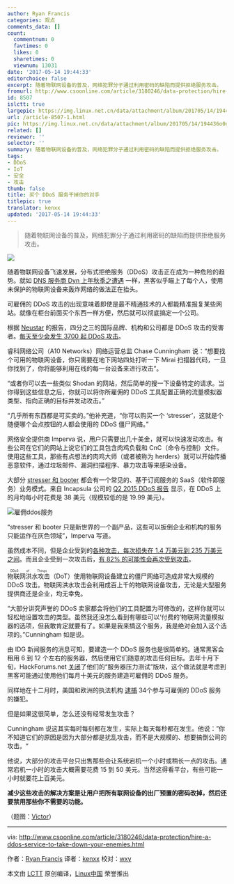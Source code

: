 ```yaml
---
author: Ryan Francis
categories: 观点
comments_data: []
count:
  commentnum: 0
  favtimes: 0
  likes: 0
  sharetimes: 0
  viewnum: 13031
date: '2017-05-14 19:44:33'
editorchoice: false
excerpt: 随着物联网设备的普及，网络犯罪分子通过利用密码的缺陷而提供拒绝服务攻击。
fromurl: http://www.csoonline.com/article/3180246/data-protection/hire-a-ddos-service-to-take-down-your-enemies.html
id: 8507
islctt: true
largepic: https://img.linux.net.cn/data/attachment/album/201705/14/194436o0d1e399hnlldtt0.jpg
url: /article-8507-1.html
pic: https://img.linux.net.cn/data/attachment/album/201705/14/194436o0d1e399hnlldtt0.jpg.thumb.jpg
related: []
reviewer: ''
selector: ''
summary: 随着物联网设备的普及，网络犯罪分子通过利用密码的缺陷而提供拒绝服务攻击。
tags:
- DDoS
- IoT
- 安全
- 攻击
thumb: false
title: 买个 DDoS 服务干掉你的对手
titlepic: true
translator: kenxx
updated: '2017-05-14 19:44:33'
---
```



> 
> 随着物联网设备的普及，网络犯罪分子通过利用密码的缺陷而提供拒绝服务攻击。
> 
> 
> 


![](https://img.linux.net.cn/data/attachment/album/201705/14/194436o0d1e399hnlldtt0.jpg)


随着物联网设备飞速发展，分布式拒绝服务（DDoS）攻击正在成为一种危险的趋势。就如 [DNS 服务商 Dyn 上年秋季之遭遇](http://csoonline.com/article/3135986/security/ddos-attack-against-overwhelmed-despite-mitigation-efforts.html) 一样，黑客似乎瞄上了每个人，使用未保护的物联网设备来轰炸网络的做法正在抬头。


可雇佣的 DDoS 攻击的出现意味着即使是最不精通技术的人都能精准报复某些网站。就像在柜台前面买个东西一样方便，然后就可以彻底搞定一个公司。


根据 [Neustar](https://ns-cdn.neustar.biz/creative_services/biz/neustar/www/resources/whitepapers/it-security/ddos/2016-apr-ddos-report.pdf) 的报告，四分之三的国际品牌、机构和公司都是 DDoS 攻击的受害者。[每天至少会发生 3700 起 DDoS 攻击](https://www.a10networks.com/resources/ddos-trends-report)。


睿科网络公司（A10 Networks）网络运营总监 Chase Cunningham 说：“想要找个可用的物联网设备，你只需要在地下网站四处打听一下 Mirai 扫描器代码，一旦你找到了，你将能够利用在线的每一台设备来进行攻击”。


“或者你可以去一些类似 Shodan 的网站，然后简单的搜一下设备特定的请求。当你得到这些信息之后，你就可以将你所雇佣的 DDoS 工具配置正确的流量模拟器类型、指向正确的目标并发动攻击。”


“几乎所有东西都是可买卖的。”他补充道，“你可以购买一个 ‘stresser’，这就是个随便哪个会点按钮的人都会使用的 DDoS 僵尸网络。”


网络安全提供商 Imperva 说，用户只需要出几十美金，就可以快速发动攻击。有些公司在它们的网站上说它们的工具包含肉鸡负载和 CnC（命令与控制）文件。使用这些工具，那些有点想法的肉鸡大师（或者被称为 herders）就可以开始传播恶意软件，通过垃圾邮件、漏洞扫描程序、暴力攻击等来感染设备。


大部分 [stresser 和 booter](https://www.incapsula.com/ddos/booters-stressers-ddosers.html) 都会有一个常见的、基于订阅服务的 SaaS（软件即服务）业务模式。来自 Incapsula 公司的 [Q2 2015 DDoS 报告](https://www.incapsula.com/blog/ddos-global-threat-landscape-report-q2-2015.html) 显示，在 DDoS 上的月均每小时花费是 38 美元（规模较低的是 19.99 美元）。


![雇佣ddos服务](https://img.linux.net.cn/data/attachment/album/201705/14/194436hc4llo5eblk5zxap.jpg)


“stresser 和 booter 只是新世界的一个副产品，这些可以扳倒企业和机构的服务只能运作在灰色领域”，Imperva 写道。


虽然成本不同，但是企业受到的[各种攻击，每次损失在 1.4 万美元到 235 万美元之间](http://www.datacenterknowledge.com/archives/2016/05/13/number-of-costly-dos-related-data-center-outages-rising/)。而且企业受到一次攻击后，[有 82% 的可能性会再次受到攻击](http://www.networkworld.com/article/3064677/security/hit-by-ddos-you-will-likely-be-struck-again.html)。


<ruby> 物联网洪水攻击 <rp>  （ </rp> <rt>  DDoS of Things </rt> <rp>  ） </rp></ruby>（DoT）使用物联网设备建立的僵尸网络可造成非常大规模的 DDoS 攻击。物联网洪水攻击会利用成百上千的物联网设备攻击，无论是大型服务提供商还是企业，均无幸免。


“大部分讲究声誉的 DDoS 卖家都会将他们的工具配置为可修改的，这样你就可以轻松地设置攻击的类型。虽然我还没怎么看到有哪些可以‘付费的’物联网流量模拟器的选项，但我敢肯定就要有了。如果是我来搞这个服务，我是绝对会加入这个选项的。”Cunningham 如是说。


由 IDG 新闻服务的消息可知，要建造一个 DDoS 服务也是很简单的。通常黑客会租用 6 到 12 个左右的服务器，然后使用它们随意的攻击任何目标。去年十月下旬，HackForums.net [关闭](http://www.pcworld.com/article/3136730/hacking/hacking-forum-cuts-section-allegedly-linked-to-ddos-attacks.html)了他们的“服务器压力测试”版块，这个做法就是考虑到黑客可能通过使用他们每月十美元的服务建造可雇佣的 DDoS 服务。


同样地在十二月时，美国和欧洲的执法机构 [逮捕](http://www.pcworld.com/article/3149543/security/dozens-arrested-in-international-ddos-for-hire-crackdown.html) 34个参与可雇佣的 DDoS 服务的嫌犯。


但是如果这很简单，怎么还没有经常发生攻击？


Cunningham 说这其实每时每刻都在发生，实际上每天每秒都在发生。他说：”你不知道它们的原因是因为大部分都是扰乱攻击，而不是大规模的、想要搞倒公司的攻击。“


他说，大部分的攻击平台只出售那些会让系统宕机一个小时或稍长一点的攻击。通常宕机一小时的攻击大概需要花费 15 到 50 美元。当然这得看平台，有些可能一小时就要花上百美元。


**减少这些攻击的解决方案是让用户把所有联网设备的出厂预置的密码改掉，然后还要禁用那些你不需要的功能。**


（题图：[Victor](https://www.flickr.com/photos/v1ctor/7606416730/)）




---


 


via: <http://www.csoonline.com/article/3180246/data-protection/hire-a-ddos-service-to-take-down-your-enemies.html>


作者：[Ryan Francis](http://www.csoonline.com/author/Ryan-Francis/) 译者：[kenxx](https://github.com/kenxx) 校对：[wxy](https://github.com/wxy)


本文由 [LCTT](https://github.com/LCTT/TranslateProject) 原创编译，[Linux中国](https://linux.cn/) 荣誉推出